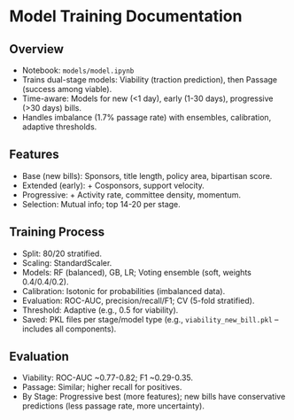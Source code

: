 # Model Training Documentation

## Overview
- Notebook: `models/model.ipynb`
- Trains dual-stage models: Viability (traction prediction), then Passage (success among viable).
- Time-aware: Models for new (<1 day), early (1-30 days), progressive (>30 days) bills.
- Handles imbalance (1.7% passage rate) with ensembles, calibration, adaptive thresholds.

## Features
- Base (new bills): Sponsors, title length, policy area, bipartisan score.
- Extended (early): + Cosponsors, support velocity.
- Progressive: + Activity rate, committee density, momentum.
- Selection: Mutual info; top 14-20 per stage.

## Training Process
- Split: 80/20 stratified.
- Scaling: StandardScaler.
- Models: RF (balanced), GB, LR; Voting ensemble (soft, weights 0.4/0.4/0.2).
- Calibration: Isotonic for probabilities (imbalanced data).
- Evaluation: ROC-AUC, precision/recall/F1; CV (5-fold stratified).
- Threshold: Adaptive (e.g., 0.5 for viability).
- Saved: PKL files per stage/model type (e.g., `viability_new_bill.pkl` – includes all components).

## Evaluation
- Viability: ROC-AUC ~0.77-0.82; F1 ~0.29-0.35.
- Passage: Similar; higher recall for positives.
- By Stage: Progressive best (more features); new bills have conservative predictions (less passage rate, more uncertainty).